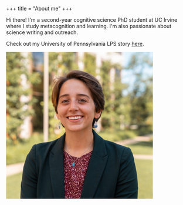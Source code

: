 +++
title = "About me"
+++

Hi there! I'm a second-year cognitive science PhD student at UC Irvine where I study metacognition and learning. I'm also passionate about science writing and outreach.

Check out my University of Pennsylvania LPS story [here](https://www.lps.upenn.edu/non-degree-programs/postbacc-studies/stories/nora-ashley-bradford).

<img src="/img/about.jpg " alt="This is me" width="400"/>

